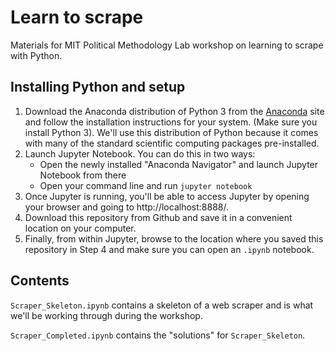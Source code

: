 # Learn to scrape 

Materials for MIT Political Methodology Lab workshop on learning to scrape with Python.

## Installing Python and setup

1. Download the Anaconda distribution of Python 3 from
the [Anaconda](https://www.anaconda.com/products/individual#Downloads) site and follow the installation instructions for your system. (Make sure you install Python 3). We'll use this distribution of Python because it comes with many of the standard scientific computing packages pre-installed.
2. Launch Jupyter Notebook. You can do this in two ways:
    - Open the newly installed "Anaconda Navigator" and launch Jupyter Notebook from there
    - Open your command line and run `jupyter notebook`
3. Once Jupyter is running, you'll be able to access Jupyter by opening your browser and going to http://localhost:8888/.
4. Download this repository from Github and save it in a convenient location on your computer.
5. Finally, from within Jupyter, browse to the location where you saved this repository in Step 4 and make sure you can open an `.ipynb` notebook.

## Contents

`Scraper_Skeleton.ipynb` contains a skeleton of a web scraper and is what we'll
be working through during the workshop.

`Scraper_Completed.ipynb` contains the "solutions" for `Scraper_Skeleton`.
